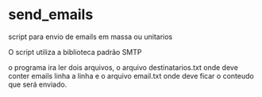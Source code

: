 # send_emails
script para envio de emails em massa ou unitarios

O script utiliza a biblioteca padrão SMTP

o programa ira ler dois arquivos, o arquivo destinatarios.txt onde deve conter emails linha a linha e o arquivo email.txt onde deve ficar o conteudo que será enviado.

